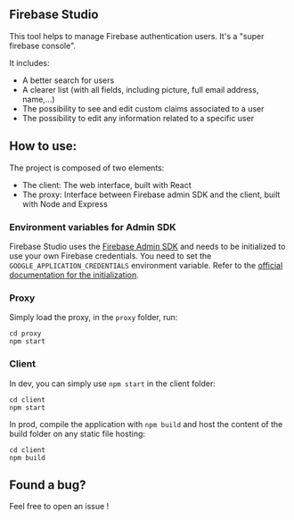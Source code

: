 ## Firebase Studio

This tool helps to manage Firebase authentication users. It's a "super firebase console".

It includes:

- A better search for users
- A clearer list (with all fields, including picture, full email address, name,...)
- The possibility to see and edit custom claims associated to a user
- The possibility to edit any information related to a specific user

## How to use:

The project is composed of two elements:
- The client: The web interface, built with React
- The proxy: Interface between Firebase admin SDK and the client, built with Node and Express

### Environment variables for Admin SDK

Firebase Studio uses the [Firebase Admin SDK](https://firebase.google.com/docs/admin/setup) and needs to be initialized to use your own Firebase credentials.
You need to set the `GOOGLE_APPLICATION_CREDENTIALS` environment variable. Refer to the [official documentation for the initialization](https://firebase.google.com/docs/admin/setup#initialize-sdk).

### Proxy

Simply load the proxy, in the `proxy` folder, run:
```
cd proxy
npm start
```

### Client

In dev, you can simply use `npm start` in the client folder:
```
cd client
npm start
```

In prod, compile the application with `npm build` and host the content of the build folder on any static file hosting:
```
cd client
npm build
```

## Found a bug?

Feel free to open an issue !
